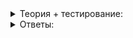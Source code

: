 <details>
<summary>Теория + тестирование:</summary>

# Статическое и автоматическое размещение объектов в памяти

Память для программ на языке C++ можно разделить на несколько независимых областей:

-   для объектов со статическим временем жизни;
-   для объектов с автоматическим временем жизни;
-   для объектов с динамическим временем жизни;
-   для объектов в локальной памяти потока. В рамках этой темы память потока рассматривать не будем.

Как правило, объекты с разным временем жизни размещаются в разных частях адресного пространства. Такой подход помогает эффективнее использовать доступную память. Вы указываете, как должен храниться объект, а компилятор и среда выполнения отвечают за его размещение в памяти.

![1.png](https://github.com/AYglazk0v/practicum_Cpp_developer/blob/main/sprint6/%D0%9C%D0%BE%D0%B4%D0%B5%D0%BB%D1%8C_%D0%BF%D0%B0%D0%BC%D1%8F%D1%82%D0%B8/%D0%A1%D1%82%D0%B0%D1%82%D0%B8%D1%87%D0%B5%D1%81%D0%BA%D0%BE%D0%B5_%D0%B8_%D0%B0%D0%B2%D1%82%D0%BE%D0%BC%D0%B0%D1%82%D0%B8%D1%87%D0%B5%D1%81%D0%BA%D0%BE%D0%B5_%D1%80%D0%B0%D0%B7%D0%BC%D0%B5%D1%89%D0%B5%D0%BD%D0%B8%D0%B5_%D0%BE%D0%B1%D1%8A%D0%B5%D0%BA%D1%82%D0%BE%D0%B2_%D0%B2_%D0%BF%D0%B0%D0%BC%D1%8F%D1%82%D0%B8/img/1.png?raw=true)

_Один из способов распределить адресное пространство программы_

Области памяти для объектов с автоматическим и динамическим временем жизни «растут» навстречу друг другу, а размер области для объектов со статическим временем жизни остаётся постоянным.

### Память для объектов со статическим временем жизни

Статическим временем жизни обладают глобальные переменные и локальные статические переменные функций. Область памяти для их хранения выделяется при старте программы и освобождается при её завершении:

```cpp
#include <iostream>

using namespace std;

int value = 0;

void Fn() {
    // Глобальная переменная value существует в единственном экземпляре.
    // Адрес переменной value будет тот же, какой был получен в функции main
    cout << "Fn(): &value="s << &value << endl;
    value = 1;
}

int main() {
    cout << "main(): &value="s << &value << endl;
    cout << "value="s << value << endl;
    Fn();
    // Функция Fn изменила значение переменной value. Это изменение будет
    // видно и в функции main
    cout << "value="s << value << endl;
}

```

Скопируйте код в свою IDE и запустите. Возможный вывод программы:

```
main(): &value=00007FF68C874150
value=0
Fn(): &value=00007FF68C874150
value=1

```

Так как переменная  `value`  — глобальная, её адрес остаётся неизменным на протяжении всей работы программы. Любая функция может изменить значение  `value`  и повлиять тем самым на работу остальных функций, которые используют эту глобальную переменную.

### Автоматическое выделение памяти для хранения объектов

Память для хранения объекта автоматически выделяется при входе в блок, где этот объект объявлен, и освобождается при выходе из блока. Такой способ выделения памяти используют локальные переменные и аргументы функций.

Стандарт C++ не оговаривает, как должно происходить автоматическое выделение памяти для локальных переменных. Распространённые компиляторы хранят локальные переменные в области памяти, где располагается стек вызовов функций.

При входе в функцию программа выделяет кадр стека — блок памяти, способный вместить все локальные переменные текущей функции. При выходе из функции этот кадр удаляется.

![2.png](https://github.com/AYglazk0v/practicum_Cpp_developer/blob/main/sprint6/%D0%9C%D0%BE%D0%B4%D0%B5%D0%BB%D1%8C_%D0%BF%D0%B0%D0%BC%D1%8F%D1%82%D0%B8/%D0%A1%D1%82%D0%B0%D1%82%D0%B8%D1%87%D0%B5%D1%81%D0%BA%D0%BE%D0%B5_%D0%B8_%D0%B0%D0%B2%D1%82%D0%BE%D0%BC%D0%B0%D1%82%D0%B8%D1%87%D0%B5%D1%81%D0%BA%D0%BE%D0%B5_%D1%80%D0%B0%D0%B7%D0%BC%D0%B5%D1%89%D0%B5%D0%BD%D0%B8%D0%B5_%D0%BE%D0%B1%D1%8A%D0%B5%D0%BA%D1%82%D0%BE%D0%B2_%D0%B2_%D0%BF%D0%B0%D0%BC%D1%8F%D1%82%D0%B8/img/2.png?raw=true)

_Кадры стека вызовов функций  `main`→`Func1`→`Func2`_

Работу автоматического выделения памяти можно увидеть на примере функции  `Factorial`  для рекурсивного вычисления факториала. При каждом вызове она выводит адрес параметра  `n`. Параметры функции выделяются в автоматической области памяти. Так вы можете проследить адрес этой области при каждом вызове функции:

```cpp
#include <iostream>

using namespace std;

// Функция для рекурсивного вычисления факториала:
// 0! = 1
// n! = n*(n-1)!
int Factorial(int n) {
    cout << "  Factorial("s << n << "): &n="s << &n << endl;
    return n > 0 ? n * Factorial(n - 1) : 1;
}

int main() {
    for (int i = 0; i < 4; ++i) {
        cout << "=== Calculating factorial of "s << i << " ==="s << endl;
        int f = Factorial(i);
        cout << "Result is: "s << f << endl << endl;
    }
}

```

Скопируйте код себе. Скомпилируйте и запустите его. Цифры зависят от вашего компилятора и операционной системы, поэтому могут получиться иными. Они даже могут различаться при каждом запуске. Важно просто обратить внимание на закономерности в адресах:

```
=== Calculating factorial of 0 ===
  Factorial(0): &n=0000005D1D0FF9B0
Result is: 1

=== Calculating factorial of 1 ===
  Factorial(1): &n=0000005D1D0FF9B0
  Factorial(0): &n=0000005D1D0FF8E0
Result is: 1

=== Calculating factorial of 2 ===
  Factorial(2): &n=0000005D1D0FF9B0
  Factorial(1): &n=0000005D1D0FF8E0
  Factorial(0): &n=0000005D1D0FF810
Result is: 2

=== Calculating factorial of 3 ===
  Factorial(3): &n=0000005D1D0FF9B0
  Factorial(2): &n=0000005D1D0FF8E0
  Factorial(1): &n=0000005D1D0FF810
  Factorial(0): &n=0000005D1D0FF740
Result is: 6

```

При первом входе в функцию  `Factorial`  адрес, по которому расположена переменная  `n`, всегда один и тот же —  `0000005D1D0FF9B0`. С каждым следующим рекурсивным вызовом переменная  `n`  размещается по адресу, меньшему на  `0xD0`  — 208 в десятичной системе.

Можно сделать вывод, что размер кадра стека функции  `Factorial`  равен 208 байтам. Стек на платформе x86/x64 «растёт» сверху вниз. Этим объясняется уменьшение адреса размещения локальных переменных при вложенных вызовах функции.

![3.png](https://github.com/AYglazk0v/practicum_Cpp_developer/blob/main/sprint6/%D0%9C%D0%BE%D0%B4%D0%B5%D0%BB%D1%8C_%D0%BF%D0%B0%D0%BC%D1%8F%D1%82%D0%B8/%D0%A1%D1%82%D0%B0%D1%82%D0%B8%D1%87%D0%B5%D1%81%D0%BA%D0%BE%D0%B5_%D0%B8_%D0%B0%D0%B2%D1%82%D0%BE%D0%BC%D0%B0%D1%82%D0%B8%D1%87%D0%B5%D1%81%D0%BA%D0%BE%D0%B5_%D1%80%D0%B0%D0%B7%D0%BC%D0%B5%D1%89%D0%B5%D0%BD%D0%B8%D0%B5_%D0%BE%D0%B1%D1%8A%D0%B5%D0%BA%D1%82%D0%BE%D0%B2_%D0%B2_%D0%BF%D0%B0%D0%BC%D1%8F%D1%82%D0%B8/img/3.png?raw=true)

_Кадры стека при вычислении  `Factorial(2)`  и  `Factorial(3)`_

----------

Дан текст программы:

```cpp
int speed = 12;

int Run(int time) {
    int distance = speed * time;
    speed /= 2;
    return distance;
}

int main() {
    int distance = Run(10) + Run(10) + Run(10);
}

```

Чему будет равно значение переменной  `distance`  перед выходом из функции  `main`?

----------

Что выведет в  `output`  эта программа? Введите ответ в одну строку без пробелов.

```cpp
#include <iostream>

using namespace std;

struct Log {
    explicit Log(int id)
        : id_(id) 
    {
        cout << id_;
    }

    ~Log() {
        cout << "-" << id_;
    }

private:
    int id_;
};

void One() {
    Log local1{1};
}

void Two() {
    Log local2{2};
    One();
    Log local3{3};
}

Log global1{4};

int main() {
    Two();
}

Log global2{5};

```

В этом уроке вы узнали о статическом и автоматическом размещении объектов в памяти программы. Время жизни таких объектов строго детерминировано и за его соблюдением следит компилятор.

За простоту статического и автоматического хранения приходится платить ограниченными функциональными возможностями. Для хранения локальных переменных при каждом вызове функции выделяется кадр стека фиксированного размера. Объекты со статическим размещением существуют в программе в единственном экземпляре.

Динамическое размещение памяти позволяет программе создавать столько объектов, сколько нужно для решения задачи, а потом удалять эти объекты, когда задача решена. В следующем уроке познакомитесь с динамической памятью.

</details>

<details>
<summary>Ответы:</summary>

# Ответы на задания

Дан текст программы:

```cpp
int speed = 12;

int Run(int time) {
    int distance = speed * time;
    speed /= 2;
    return distance;
}

int main() {
    int distance = Run(10) + Run(10) + Run(10);
}

```

Чему будет равно значение переменной  `distance`  перед выходом из функции  `main`?

-   210. Функция  `Run`  три раза вызывается с одним и тем же значением  `time`. Однако скорость перемещения после каждого забега уменьшается вдвое. В результате пройденное расстояние будет равно 12*10 + 6*10 + 3*10 = 210. Вот так глобальные переменные неочевидным образом усложняют анализ работы программы.

----------

Что выведет в  `output`  эта программа? Введите ответ в одну строку без пробелов.

```cpp
#include <iostream>

using namespace std;

struct Log {
    explicit Log(int id)
        : id_(id) 
    {
        cout << id_;
    }

    ~Log() {
        cout << "-" << id_;
    }

private:
    int id_;
};

void One() {
    Log local1{1};
}

void Two() {
    Log local2{2};
    One();
    Log local3{3};
}

Log global1{4};

int main() {
    Two();
}

Log global2{5};

```

-   `4521-13-3-2-5-4`
    
-   До выполнения функции  `main`  конструкторы глобальных переменных  `global1`  и  `global2`  выведут  `45`.
    
-   Функция  `main`  вызовет функцию  `Two`, где конструктор переменной  `local2`  выведет  `2`.
    
-   Функция  `Two`  вызовет функцию  `One`, где конструктор переменной  `local1`  выведет  `1`, а её деструктор выведет  `-1`. Произойдёт возврат в функцию  `Two`.
    
-   Конструктор переменной  `local3`  внутри функции  `Two`  выведет  `3`. Следом деструкторы  `local3`  и  `local2`  выведут  `-3-2`. Произойдёт выход в функцию  `main`.
    
-   После выхода из  `main`  запустится процесс разрушения переменных со статическим временем жизни в порядке, обратном их конструированию в текущем .cpp файле. Сначала деструктор переменной  `global2`  выведет  `-5`, а затем деструктор переменной  `global1`  выведет  `-4`.

</details>
